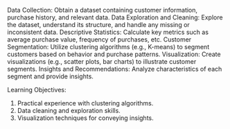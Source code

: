 Data Collection: Obtain a dataset containing customer information, purchase history, and relevant data.
Data Exploration and Cleaning: Explore the dataset, understand its structure, and handle any missing or inconsistent data.
Descriptive Statistics: Calculate key metrics such as average purchase value, frequency of purchases, etc.
Customer Segmentation: Utilize clustering algorithms (e.g., K-means) to segment customers based on behavior and purchase patterns.
Visualization: Create visualizations (e.g., scatter plots, bar charts) to illustrate customer segments.
Insights and Recommendations: Analyze characteristics of each segment and provide insights.

Learning Objectives:
1. Practical experience with clustering algorithms.
2. Data cleaning and exploration skills.
3. Visualization techniques for conveying insights.
